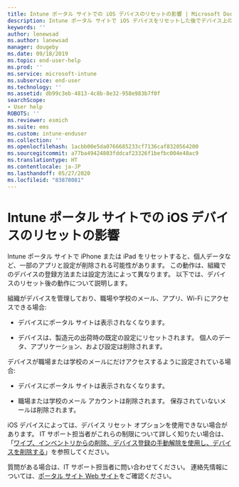 ```yaml
---
title: Intune ポータル サイトでの iOS デバイスのリセットの影響 | Microsoft Docs
description: Intune ポータル サイトで iOS デバイスをリセットした後でデバイス上のデータがどうなるかについて説明します。
keywords: ''
author: lenewsad
ms.author: lanewsad
manager: dougeby
ms.date: 09/18/2019
ms.topic: end-user-help
ms.prod: ''
ms.service: microsoft-intune
ms.subservice: end-user
ms.technology: ''
ms.assetid: db99c3eb-4813-4c8b-8e32-958e983b7f0f
searchScope:
- User help
ROBOTS: ''
ms.reviewer: esmich
ms.suite: ems
ms.custom: intune-enduser
ms.collection: ''
ms.openlocfilehash: 1acbb00e5da0766685233cf7136caf8320564200
ms.sourcegitcommit: a77ba49424803fddcaf23326f1befbc004e48ac9
ms.translationtype: HT
ms.contentlocale: ja-JP
ms.lasthandoff: 05/27/2020
ms.locfileid: "83878081"
---
```

# <a name="effects-of-company-portal-ios-device-reset"></a>Intune ポータル サイトでの iOS デバイスのリセットの影響 

Intune ポータル サイトで iPhone または iPad をリセットすると、個人データなど、一部のアプリと設定が削除される可能性があります。 この動作は、組織でのデバイスの登録方法または設定方法によって異なります。 以下では、デバイスのリセット後の動作について説明します。  

組織がデバイスを管理しており、職場や学校のメール、アプリ、Wi-Fi にアクセスできる場合:

- デバイスにポータル サイトは表示されなくなります。  

- デバイスは、製造元の出荷時の既定の設定にリセットされます。 個人のデータ、アプリケーション、および設定は削除されます。

デバイスが職場または学校のメールにだけアクセスするように設定されている場合:

- デバイスにポータル サイトは表示されなくなります。  

- 職場または学校のメール アカウントは削除されます。 保存されていないメールは削除されます。   

iOS デバイスによっては、デバイス リセット オプションを使用できない場合があります。 IT サポート担当者がこれらの制限について詳しく知りたい場合は、「[ワイプ、インベントリからの削除、デバイス登録の手動解除を使用し、デバイスを削除する](https://docs.microsoft.com/intune/devices-wipe)」を参照してください。  

質問がある場合は、IT サポート担当者に問い合わせてください。 連絡先情報については、[ポータル サイト Web サイト](https://go.microsoft.com/fwlink/?linkid=2010980)をご確認ください。
